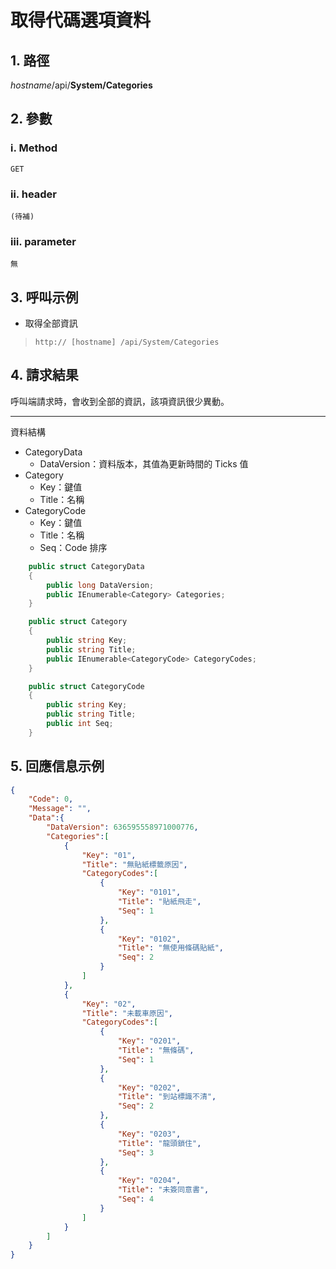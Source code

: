 # 取得代碼選項資料

## 1. 路徑

*hostname*/api/**System/Categories**

## 2. 參數

### ⅰ. Method

    GET

### ⅱ. header

    (待補)

### ⅲ. parameter

    無

## 3. 呼叫示例

* 取得全部資訊
> `http:// [hostname] /api/System/Categories`

## 4. 請求結果

呼叫端請求時，會收到全部的資訊，該項資訊很少異動。

***

資料結構

* CategoryData
  * DataVersion：資料版本，其值為更新時間的 Ticks 值
* Category
  * Key：鍵值
  * Title：名稱
* CategoryCode
  * Key：鍵值
  * Title：名稱
  * Seq：Code 排序

```csharp
    public struct CategoryData
    {
        public long DataVersion;
        public IEnumerable<Category> Categories;
    }

    public struct Category
    {
        public string Key;
        public string Title;
        public IEnumerable<CategoryCode> CategoryCodes;
    }

    public struct CategoryCode
    {
        public string Key;
        public string Title;
        public int Seq;
    }
```

## 5. 回應信息示例

```json
{
    "Code": 0,
    "Message": "",
    "Data":{
        "DataVersion": 636595558971000776,
        "Categories":[
            {
                "Key": "01",
                "Title": "無貼紙標籤原因",
                "CategoryCodes":[
                    {
                        "Key": "0101",
                        "Title": "貼紙飛走",
                        "Seq": 1
                    },
                    {
                        "Key": "0102",
                        "Title": "無使用條碼貼紙",
                        "Seq": 2
                    }
                ]
            },
            {
                "Key": "02",
                "Title": "未載車原因",
                "CategoryCodes":[
                    {
                        "Key": "0201",
                        "Title": "無條碼",
                        "Seq": 1
                    },
                    {
                        "Key": "0202",
                        "Title": "到站標識不清",
                        "Seq": 2
                    },
                    {
                        "Key": "0203",
                        "Title": "龍頭鎖住",
                        "Seq": 3
                    },
                    {
                        "Key": "0204",
                        "Title": "未簽同意書",
                        "Seq": 4
                    }
                ]
            }
        ]
    }
}
```